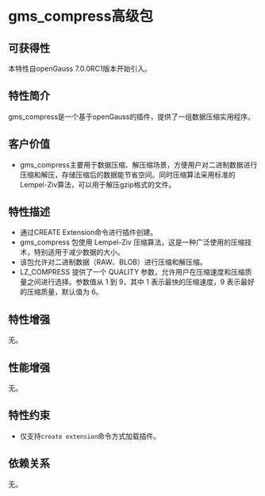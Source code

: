 # gms_compress高级包

## 可获得性<a name="section3104013"></a>

本特性自openGauss 7.0.0RC1版本开始引入。

## 特性简介<a name="section27936123"></a>

gms_compress是一个基于openGauss的插件，提供了一组数据压缩实用程序。

## 客户价值<a name="section50098520"></a>

-   gms_compress主要用于数据压缩、解压缩场景，方便用户对二进制数据进行压缩和解压，存储压缩后的数据能节省空间。同时压缩算法采用标准的Lempel-Ziv算法，可以用于解压gzip格式的文件。

## 特性描述<a name="section48233501"></a>

-   通过CREATE Extension命令进行插件创建。
-   gms_compress 包使用 Lempel-Ziv 压缩算法，这是一种广泛使用的压缩技术，特别适用于减少数据的大小。
-   该包允许对二进制数据（RAW、BLOB）进行压缩和解压缩。
-   LZ_COMPRESS 提供了一个 QUALITY 参数，允许用户在压缩速度和压缩质量之间进行选择。参数值从 1 到 9，其中 1 表示最快的压缩速度，9 表示最好的压缩质量，默认值为 6。

## 特性增强<a name="section31448332"></a>

无。

## 性能增强

无。
## 特性约束<a name="section06531946143616"></a>

- 仅支持`create extension`命令方式加载插件。

## 依赖关系<a name="section14599532"></a>

无。


